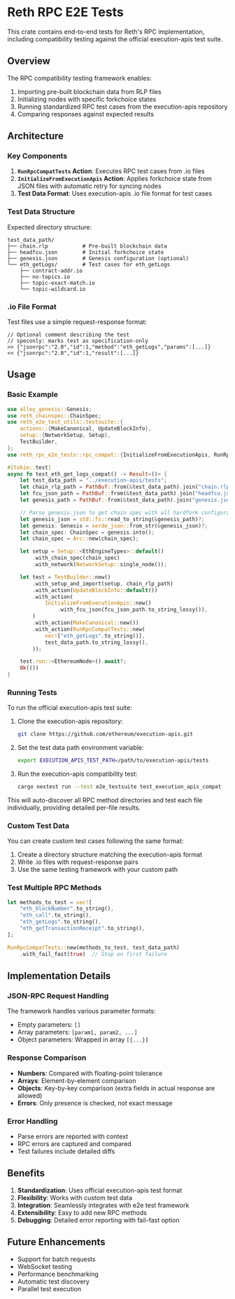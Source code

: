 # Reth RPC E2E Tests

This crate contains end-to-end tests for Reth's RPC implementation, including compatibility testing against the official execution-apis test suite.

## Overview

The RPC compatibility testing framework enables:
1. Importing pre-built blockchain data from RLP files
2. Initializing nodes with specific forkchoice states
3. Running standardized RPC test cases from the execution-apis repository
4. Comparing responses against expected results

## Architecture

### Key Components

1. **`RunRpcCompatTests` Action**: Executes RPC test cases from .io files
2. **`InitializeFromExecutionApis` Action**: Applies forkchoice state from JSON files with automatic retry for syncing nodes
3. **Test Data Format**: Uses execution-apis .io file format for test cases

### Test Data Structure

Expected directory structure:
```
test_data_path/
├── chain.rlp           # Pre-built blockchain data
├── headfcu.json        # Initial forkchoice state
├── genesis.json        # Genesis configuration (optional)
└── eth_getLogs/        # Test cases for eth_getLogs
    ├── contract-addr.io
    ├── no-topics.io
    ├── topic-exact-match.io
    └── topic-wildcard.io
```

### .io File Format

Test files use a simple request-response format:
```
// Optional comment describing the test
// speconly: marks test as specification-only
>> {"jsonrpc":"2.0","id":1,"method":"eth_getLogs","params":[...]}
<< {"jsonrpc":"2.0","id":1,"result":[...]}
```

## Usage

### Basic Example

```rust
use alloy_genesis::Genesis;
use reth_chainspec::ChainSpec;
use reth_e2e_test_utils::testsuite::{
    actions::{MakeCanonical, UpdateBlockInfo},
    setup::{NetworkSetup, Setup},
    TestBuilder,
};
use reth_rpc_e2e_tests::rpc_compat::{InitializeFromExecutionApis, RunRpcCompatTests};

#[tokio::test]
async fn test_eth_get_logs_compat() -> Result<()> {
    let test_data_path = "../execution-apis/tests";
    let chain_rlp_path = PathBuf::from(&test_data_path).join("chain.rlp");
    let fcu_json_path = PathBuf::from(&test_data_path).join("headfcu.json");
    let genesis_path = PathBuf::from(&test_data_path).join("genesis.json");

    // Parse genesis.json to get chain spec with all hardfork configuration
    let genesis_json = std::fs::read_to_string(&genesis_path)?;
    let genesis: Genesis = serde_json::from_str(&genesis_json)?;
    let chain_spec: ChainSpec = genesis.into();
    let chain_spec = Arc::new(chain_spec);

    let setup = Setup::<EthEngineTypes>::default()
        .with_chain_spec(chain_spec)
        .with_network(NetworkSetup::single_node());

    let test = TestBuilder::new()
        .with_setup_and_import(setup, chain_rlp_path)
        .with_action(UpdateBlockInfo::default())
        .with_action(
            InitializeFromExecutionApis::new()
                .with_fcu_json(fcu_json_path.to_string_lossy()),
        )
        .with_action(MakeCanonical::new())
        .with_action(RunRpcCompatTests::new(
            vec!["eth_getLogs".to_string()],
            test_data_path.to_string_lossy(),
        ));

    test.run::<EthereumNode>().await?;
    Ok(())
}
```

### Running Tests

To run the official execution-apis test suite:

1. Clone the execution-apis repository:
   ```bash
   git clone https://github.com/ethereum/execution-apis.git
   ```

2. Set the test data path environment variable:
   ```bash
   export EXECUTION_APIS_TEST_PATH=/path/to/execution-apis/tests
   ```

3. Run the execution-apis compatibility test:
   ```bash
   cargo nextest run --test e2e_testsuite test_execution_apis_compat
   ```

This will auto-discover all RPC method directories and test each file individually, providing detailed per-file results.

### Custom Test Data

You can create custom test cases following the same format:

1. Create a directory structure matching the execution-apis format
2. Write .io files with request-response pairs
3. Use the same testing framework with your custom path

### Test Multiple RPC Methods

```rust
let methods_to_test = vec![
    "eth_blockNumber".to_string(),
    "eth_call".to_string(),
    "eth_getLogs".to_string(),
    "eth_getTransactionReceipt".to_string(),
];

RunRpcCompatTests::new(methods_to_test, test_data_path)
    .with_fail_fast(true)  // Stop on first failure
```

## Implementation Details

### JSON-RPC Request Handling

The framework handles various parameter formats:
- Empty parameters: `[]`
- Array parameters: `[param1, param2, ...]`
- Object parameters: Wrapped in array `[{...}]`

### Response Comparison

- **Numbers**: Compared with floating-point tolerance
- **Arrays**: Element-by-element comparison
- **Objects**: Key-by-key comparison (extra fields in actual response are allowed)
- **Errors**: Only presence is checked, not exact message

### Error Handling

- Parse errors are reported with context
- RPC errors are captured and compared
- Test failures include detailed diffs

## Benefits

1. **Standardization**: Uses official execution-apis test format
2. **Flexibility**: Works with custom test data
3. **Integration**: Seamlessly integrates with e2e test framework
4. **Extensibility**: Easy to add new RPC methods
5. **Debugging**: Detailed error reporting with fail-fast option

## Future Enhancements

- Support for batch requests
- WebSocket testing
- Performance benchmarking
- Automatic test discovery
- Parallel test execution